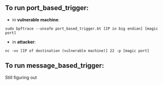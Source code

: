 ## To run port_based_trigger:

- in **vulnerable machine**:
```
sudo bpftrace --unsafe port_based_trigger.bt [IP in big endian] [magic port]
```

- in **attacker**:
```
nc -vv [IP of destination (vulnerable machine)] 22 -p [magic port] 
```

## To run message_based_trigger:

Still figuring out